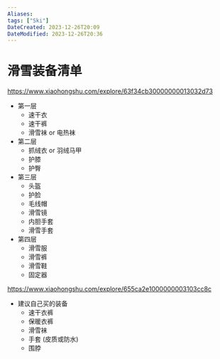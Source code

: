 ```yaml
---
Aliases: 
tags: ["Ski"]
DateCreated: 2023-12-26T20:09
DateModified: 2023-12-26T20:36
---
```

# 滑雪装备清单

https://www.xiaohongshu.com/explore/63f34cb30000000013032d73
- 第一层
	- 速干衣
	- 速干裤
	- 滑雪袜 or 电热袜
- 第二层
	- 抓绒衣 or 羽绒马甲
	- 护膝
	- 护臀
- 第三层
	- 头盔
	- 护脸
	- 毛线帽
	- 滑雪镜
	- 内胆手套
	- 滑雪手套
- 第四层
	- 滑雪服
	- 滑雪裤
	- 滑雪鞋
	- 固定器

https://www.xiaohongshu.com/explore/655ca2e1000000003103cc8c
- 建议自己买的装备
	- 速干衣裤
	- 保暖衣裤
	- 滑雪袜
	- 手套 (皮质或防水)
	- 围脖
